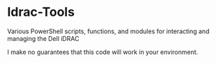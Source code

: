 # Idrac-Tools
Various PowerShell scripts, functions, and modules for interacting and managing the Dell iDRAC

I make no guarantees that this code will work in your environment.